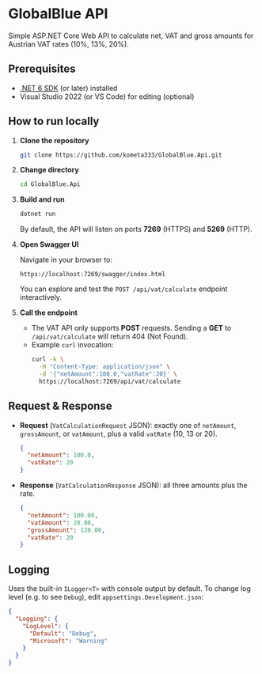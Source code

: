 # GlobalBlue API

Simple ASP.NET Core Web API to calculate net, VAT and gross amounts for Austrian VAT rates (10%, 13%, 20%).

## Prerequisites

- [.NET 6 SDK](https://dotnet.microsoft.com/download) (or later) installed
- Visual Studio 2022 (or VS Code) for editing (optional)

## How to run locally

1. **Clone the repository**
   ```bash
   git clone https://github.com/kometa333/GlobalBlue.Api.git
   ```

2. **Change directory**
   ```bash
   cd GlobalBlue.Api
   ```

3. **Build and run**
   ```bash
   dotnet run
   ```

   By default, the API will listen on ports **7269** (HTTPS) and **5269** (HTTP).

4. **Open Swagger UI**

   Navigate in your browser to:
   ```
   https://localhost:7269/swagger/index.html
   ```
   You can explore and test the `POST /api/vat/calculate` endpoint interactively.

5. **Call the endpoint**

   - The VAT API only supports **POST** requests. Sending a **GET** to `/api/vat/calculate` will return 404 (Not Found).
   - Example `curl` invocation:
     ```bash
     curl -k \
       -H "Content-Type: application/json" \
       -d '{"netAmount":100.0,"vatRate":20}' \
       https://localhost:7269/api/vat/calculate
     ```

## Request & Response

- **Request** (`VatCalculationRequest` JSON): exactly one of `netAmount`, `grossAmount`, or `vatAmount`, plus a valid `vatRate` (10, 13 or 20).

  ```json
  {
    "netAmount": 100.0,
    "vatRate": 20
  }
  ```

- **Response** (`VatCalculationResponse` JSON): all three amounts plus the rate.

  ```json
  {
    "netAmount": 100.00,
    "vatAmount": 20.00,
    "grossAmount": 120.00,
    "vatRate": 20
  }
  ```

## Logging

Uses the built-in `ILogger<T>` with console output by default. To change log level (e.g. to see `Debug`), edit `appsettings.Development.json`:

```json
{
  "Logging": {
    "LogLevel": {
      "Default": "Debug",
      "Microsoft": "Warning"
    }
  }
}
```

